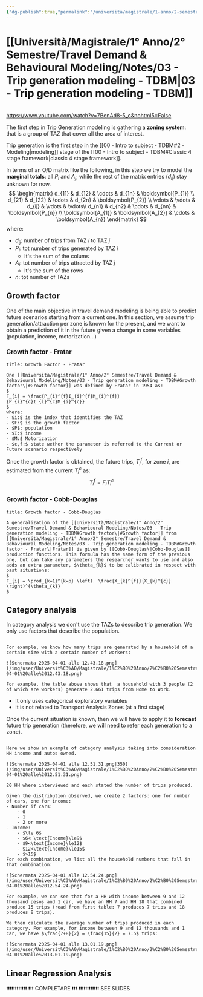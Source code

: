 ```yaml
---
{"dg-publish":true,"permalink":"/universita/magistrale/1-anno/2-semestre/travel-demand-and-behavioural-modeling/notes/03-trip-generation-modeling-tdbm/","tags":["UNI"]}
---
```


# [[Università/Magistrale/1° Anno/2° Semestre/Travel Demand & Behavioural Modeling/Notes/03 - Trip generation modeling - TDBM\|03 - Trip generation modeling - TDBM]]

```table-of-contents
```

https://www.youtube.com/watch?v=7BenAd8-5_c&nohtml5=False

The first step in Trip Generation modeling is gathering a **zoning system**: that is a group of TAZ that cover all the area of interest.

Trip generation is the first step in the [[00 - Intro to subject - TDBM#2 - Modeling|modeling]] stage of the [[00 - Intro to subject - TDBM#Classic 4 stage framework|classic 4 stage framework]].

In terms of an O/D matrix like the following, in this step we try to model the **marginal totals**: all $P_{i}$ and $A_{j}$, while the rest of the matrix entries ($d_{ij}$) stay unknown for now.
$$
\begin{matrix}
d_{11} & d_{12}  & \cdots & d_{1n} & \boldsymbol{P_{1}} \\
d_{21} & d_{22}  & \cdots & d_{2n} & \boldsymbol{P_{2}} \\
\vdots & \vdots  & d_{ij} & \vdots & \vdots\\
d_{n1} & d_{n2}  & \cdots & d_{nn} & \boldsymbol{P_{n}} \\
\boldsymbol{A_{1}} & \boldsymbol{A_{2}} & \cdots & \boldsymbol{A_{n}}
\end{matrix}
$$
where:
- $d_{ij}:$ number of trips from TAZ $i$ to TAZ $j$
- $P_{i}:$ tot number of trips generated by TAZ $i$
	- It's the sum of the colums
- $A_{i}:$ tot number of trips attracted by TAZ $j$
	- It's the sum of the rows
- $n:$ tot number of TAZs

## Growth factor

One of the main objective in travel demand modeling is being able to predict future scenarios starting from a current one. In this section, we assume trip generation/attraction per zone is known for the present, and we want to obtain a prediction of it in the future given a change in some variables (population, income, motorization...)

### Growth factor - Fratar

```ad-Definizione
title: Growth Factor - Fratar

One [[Università/Magistrale/1° Anno/2° Semestre/Travel Demand & Behavioural Modeling/Notes/03 - Trip generation modeling - TDBM#Growth factor\|#Growth factor]] was defined by Fratar in 1954 as:
$
F_{i} = \frac{P_{i}^{f}I_{i}^{f}M_{i}^{f}}{P_{i}^{c}I_{i}^{c}M_{i}^{c}}
$
where:
- $i:$ is the index that identifies the TAZ
- $F:$ is the growth factor
- $P$: population
- $I:$ income
- $M:$ Motorization
- $c,f:$ state wether the parameter is referred to the Current or Future scenario respectively

```

Once the growth factor is obtained, the future trips, $T^{f}_{i}$, for zone $i$, are estimated from the current $T_{i}^{c}$ as:
$$
T_{i}^{f}= F_{i} T_{i}^{c}
$$
### Growth factor - Cobb-Douglas

```ad-Definizione
title: Growth factor - Cobb-Douglas

A generalization of the [[Università/Magistrale/1° Anno/2° Semestre/Travel Demand & Behavioural Modeling/Notes/03 - Trip generation modeling - TDBM#Growth factor\|#Growth factor]] from [[Università/Magistrale/1° Anno/2° Semestre/Travel Demand & Behavioural Modeling/Notes/03 - Trip generation modeling - TDBM#Growth factor - Fratar\|Fratar]] is given by [[Cobb-Douglas\|Cobb-Douglas]] production functions. This formula has the same form of the previous one, but can take any parameters the researcher wants to use and also adds an extra parameter, $\theta_{k}$ to be calibrated in respect with past situations:
$
F_{i} = \prod_{k=1}^{k=p} \left(  \frac{X_{k}^{f}}{X_{k}^{c}}  \right)^{\theta_{k}}
$

```


## Category analysis

In category analysis we don't use the TAZs to describe trip generation. We only use factors that describe the population.

```ad-example

For example, we know how many trips are generated by a household of a certain size with a certain number of workers:

![Schermata 2025-04-01 alle 12.43.18.png](/img/user/Universit%C3%A0/Magistrale/1%C2%B0%20Anno/2%C2%B0%20Semestre/Travel%20Demand%20&%20Behavioural%20Modeling/Notes/Allegati/Schermata%202025-04-01%20alle%2012.43.18.png)

For example, the table above shows that  a household with 3 people (2 of which are workers) generate 2.661 trips from Home to Work.
```

- It only uses categorical exploratory variables
- It is not related to Transport Analysis Zones (at a first stage)

Once the current situation is known, then we will have to apply it to **forecast** future trip generation (therefore, we will need to refer each generation to a zone).

```ad-example

Here we show an example of category analysis taking into consideration HH income and autos owned.

![Schermata 2025-04-01 alle 12.51.31.png|350](/img/user/Universit%C3%A0/Magistrale/1%C2%B0%20Anno/2%C2%B0%20Semestre/Travel%20Demand%20&%20Behavioural%20Modeling/Notes/Allegati/Allegati/Schermata%202025-04-01%20alle%2012.51.31.png)

20 HH where interviewed and each stated the number of trips produced.

Given the distribution observed, we create 2 factors: one for number of cars, one for income:
- Number if cars:
	- 0
	- 1
	- 2 or more
- Income:
	- $\le 6$
	- $6< \text{Income}\le9$
	- $9<\text{Income}\le12$
	- $12<\text{Income}\le15$
	- $>15$
For each combination, we list all the household numbers that fall in that combination:

![Schermata 2025-04-01 alle 12.54.24.png](/img/user/Universit%C3%A0/Magistrale/1%C2%B0%20Anno/2%C2%B0%20Semestre/Travel%20Demand%20&%20Behavioural%20Modeling/Notes/Allegati/Allegati/Schermata%202025-04-01%20alle%2012.54.24.png)

For example, we can see that for a HH with income between 9 and 12 thousand pesos and 1 car, we have an HH 7 and HH 18 that combined produce 15 trips (read from first table: 7 produces 7 trips and 18 produces 8 trips).

We then calculate the average number of trips produced in each category. For example, for income between 9 and 12 thousands and 1 car, we have $\frac{7+8}{2} = \frac{15}{2} = 7.5$ trips:

![Schermata 2025-04-01 alle 13.01.19.png](/img/user/Universit%C3%A0/Magistrale/1%C2%B0%20Anno/2%C2%B0%20Semestre/Travel%20Demand%20&%20Behavioural%20Modeling/Notes/Allegati/Allegati/Schermata%202025-04-01%20alle%2013.01.19.png)

```


## Linear Regression Analysis


❗❗❗❗❗❗❗❗❗❗❗❗
❗❗❗ COMPLETARE ❗❗❗
❗❗❗❗❗❗❗❗❗❗❗❗
SEE SLIDES

